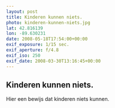 ```yaml
---
layout: post
title: Kinderen kunnen niets.
photo: kinderen-kunnen-niets.jpg
lat: 42.816139
lon: -89.630231
date: 2008-05-18T17:54:00+00:00
exif_exposure: 1/15 sec.
exif_aperture: f/4.8
exif_iso: 250
exif_date: 2008-03-30T13:16:45+00:00
---
```


## Kinderen kunnen niets.

<p>Hier een bewijs dat kinderen niets kunnen.</p>

